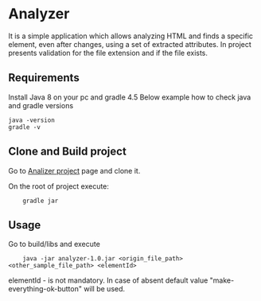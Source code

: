 # Analyzer

It is a simple application which allows analyzing HTML and finds a specific element, 
even after changes, using a set of extracted attributes. In project presents validation for the file extension and if the file exists.

## Requirements

Install Java 8 on your pc and gradle 4.5
Below example how to check java and gradle versions

```
java -version
gradle -v
```

## Clone and Build project
Go to [Analizer project](https://github.com/AbramovEvgeniy/analyzer.git ) page and clone it.

On the root of project execute:  
```      
    gradle jar
```

## Usage

Go to build/libs and execute

```
    java -jar analyzer-1.0.jar <origin_file_path> <other_sample_file_path> <elementId>
```
elementId - is not mandatory.
In case of absent default value "make-everything-ok-button" will be used.



